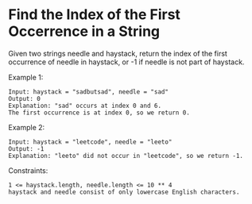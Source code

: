 # Find the Index of the First Occerrence in a String

Given two strings needle and haystack, return the index of the first occurrence of needle in haystack, or -1 if needle is not part of haystack.

 

Example 1:

    Input: haystack = "sadbutsad", needle = "sad"
    Output: 0
    Explanation: "sad" occurs at index 0 and 6.
    The first occurrence is at index 0, so we return 0.

Example 2:

    Input: haystack = "leetcode", needle = "leeto"
    Output: -1
    Explanation: "leeto" did not occur in "leetcode", so we return -1.

 

Constraints:

    1 <= haystack.length, needle.length <= 10 ** 4
    haystack and needle consist of only lowercase English characters.


